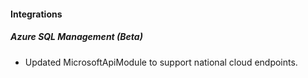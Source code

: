 
#### Integrations
##### Azure SQL Management (Beta)
- Updated MicrosoftApiModule to support national cloud endpoints.
